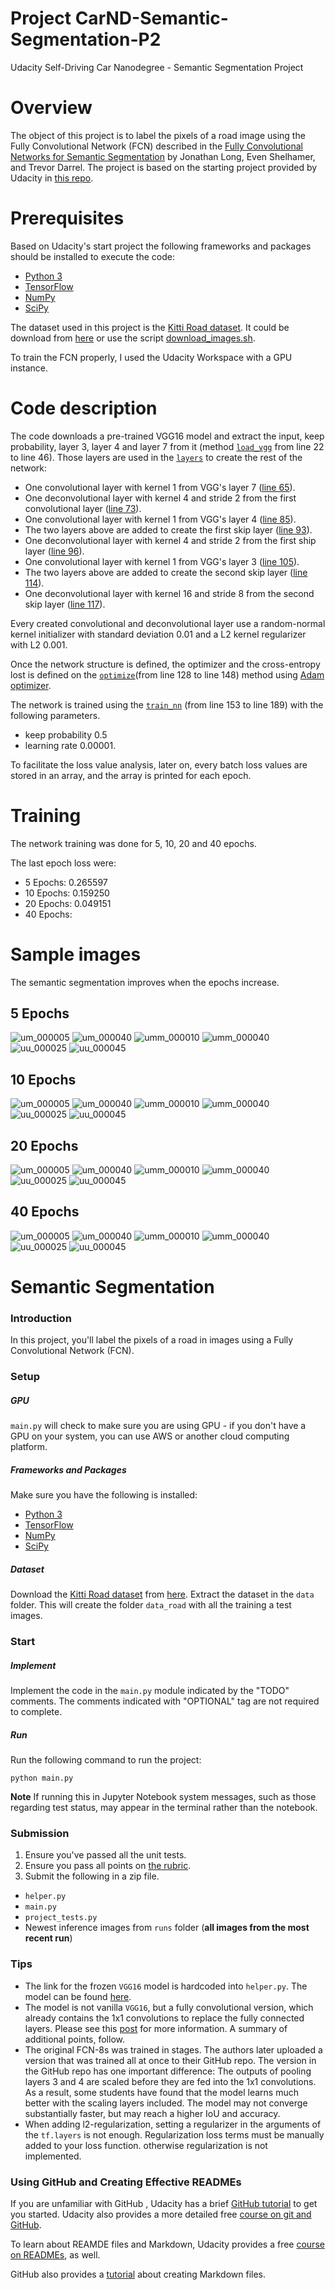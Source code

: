 # Project CarND-Semantic-Segmentation-P2
Udacity Self-Driving Car Nanodegree - Semantic Segmentation Project

# Overview

The object of this project is to label the pixels of a road image using the Fully Convolutional Network (FCN) described in the [Fully Convolutional Networks for Semantic Segmentation](https://people.eecs.berkeley.edu/~jonlong/long_shelhamer_fcn.pdf) by Jonathan Long, Even Shelhamer, and Trevor Darrel. The project is based on the starting project provided by Udacity in [this repo](https://github.com/udacity/CarND-Semantic-Segmentation).

# Prerequisites

Based on Udacity's start project the following frameworks and packages should be installed to execute the code:

- [Python 3](https://www.python.org/)
- [TensorFlow](https://www.tensorflow.org/)
- [NumPy](http://www.numpy.org/)
- [SciPy](https://www.scipy.org/)


The dataset used in this project is the [Kitti Road dataset](http://www.cvlibs.net/datasets/kitti/eval_road.php). It could be download from [here](http://www.cvlibs.net/download.php?file=data_road.zip) or use the script [download_images.sh](./data/download_images.sh).

To train the FCN properly, I used the Udacity Workspace with a GPU instance.

# Code description

The code downloads a pre-trained VGG16 model and extract the input, keep probability, layer 3, layer 4 and layer 7 from it (method [`load_vgg`](./main.py#L22) from line 22 to line 46). Those layers are used in the [`layers`](./main.py#L51) to create the rest of the network:

- One convolutional layer with kernel 1 from VGG's layer 7 ([line 65](./main.py#L65)).
- One deconvolutional layer with kernel 4 and stride 2 from the first convolutional layer ([line 73](./main.py#L73)).
- One convolutional layer with kernel 1 from VGG's layer 4 ([line 85](./main.py#L85)).
- The two layers above are added to create the first skip layer ([line 93](./main.py#L93)).
- One deconvolutional layer with kernel 4 and stride 2 from the first ship layer ([line 96](./main.py#L96)).
- One convolutional layer with kernel 1 from VGG's layer 3 ([line 105](./main.py#L105)).
- The two layers above are added to create the second skip layer ([line 114](./main.py#L114)).
- One deconvolutional layer with kernel 16 and stride 8 from the second skip layer ([line 117](./main.py#L117)).

Every created convolutional and deconvolutional layer use a random-normal kernel initializer with standard deviation 0.01 and a L2 kernel regularizer with L2 0.001.

Once the network structure is defined, the optimizer and the cross-entropy lost is defined on the [`optimize`](./main.py#L128)(from line 128 to line 148) method using [Adam optimizer](https://en.wikipedia.org/wiki/Stochastic_gradient_descent#Adam).

The network is trained using the [`train_nn`](./main.py#L153) (from line 153 to line 189) with the following parameters.
- keep probability 0.5 
- learning rate 0.00001. 

To facilitate the loss value analysis, later on, every batch loss values are stored in an array, and the array is printed for each epoch.

# Training

The network training was done for 5, 10, 20 and 40 epochs.

The last epoch loss were:

- 5 Epochs: 0.265597
- 10 Epochs: 0.159250
- 20 Epochs: 0.049151
- 40 Epochs:

# Sample images

The semantic segmentation improves when the epochs increase.

## 5 Epochs

![um_000005](images/epoch5/um_000005.png)
![um_000040](images/epoch5/um_000040.png)
![umm_000010](images/epoch5/umm_000010.png)
![umm_000040](images/epoch5/umm_000040.png)
![uu_000025](images/epoch5/uu_000025.png)
![uu_000045](images/epoch5/uu_000045.png)

## 10 Epochs

![um_000005](images/epoch10/um_000005.png)
![um_000040](images/epoch10/um_000040.png)
![umm_000010](images/epoch10/umm_000010.png)
![umm_000040](images/epoch10/umm_000040.png)
![uu_000025](images/epoch10/uu_000025.png)
![uu_000045](images/epoch10/uu_000045.png)

## 20 Epochs

![um_000005](images/epoch20/um_000005.png)
![um_000040](images/epoch20/um_000040.png)
![umm_000010](images/epoch20/umm_000010.png)
![umm_000040](images/epoch20/umm_000040.png)
![uu_000025](images/epoch20/uu_000025.png)
![uu_000045](images/epoch20/uu_000045.png)

## 40 Epochs

![um_000005](images/epoch40/um_000005.png)
![um_000040](images/epoch40/um_000040.png)
![umm_000010](images/epoch40/umm_000010.png)
![umm_000040](images/epoch40/umm_000040.png)
![uu_000025](images/epoch40/uu_000025.png)
![uu_000045](images/epoch40/uu_000045.png)





















# Semantic Segmentation
### Introduction
In this project, you'll label the pixels of a road in images using a Fully Convolutional Network (FCN).

### Setup
##### GPU
`main.py` will check to make sure you are using GPU - if you don't have a GPU on your system, you can use AWS or another cloud computing platform.
##### Frameworks and Packages
Make sure you have the following is installed:
 - [Python 3](https://www.python.org/)
 - [TensorFlow](https://www.tensorflow.org/)
 - [NumPy](http://www.numpy.org/)
 - [SciPy](https://www.scipy.org/)
##### Dataset
Download the [Kitti Road dataset](http://www.cvlibs.net/datasets/kitti/eval_road.php) from [here](http://www.cvlibs.net/download.php?file=data_road.zip).  Extract the dataset in the `data` folder.  This will create the folder `data_road` with all the training a test images.

### Start
##### Implement
Implement the code in the `main.py` module indicated by the "TODO" comments.
The comments indicated with "OPTIONAL" tag are not required to complete.
##### Run
Run the following command to run the project:
```
python main.py
```
**Note** If running this in Jupyter Notebook system messages, such as those regarding test status, may appear in the terminal rather than the notebook.

### Submission
1. Ensure you've passed all the unit tests.
2. Ensure you pass all points on [the rubric](https://review.udacity.com/#!/rubrics/989/view).
3. Submit the following in a zip file.
 - `helper.py`
 - `main.py`
 - `project_tests.py`
 - Newest inference images from `runs` folder  (**all images from the most recent run**)
 
 ### Tips
- The link for the frozen `VGG16` model is hardcoded into `helper.py`.  The model can be found [here](https://s3-us-west-1.amazonaws.com/udacity-selfdrivingcar/vgg.zip).
- The model is not vanilla `VGG16`, but a fully convolutional version, which already contains the 1x1 convolutions to replace the fully connected layers. Please see this [post](https://s3-us-west-1.amazonaws.com/udacity-selfdrivingcar/forum_archive/Semantic_Segmentation_advice.pdf) for more information.  A summary of additional points, follow. 
- The original FCN-8s was trained in stages. The authors later uploaded a version that was trained all at once to their GitHub repo.  The version in the GitHub repo has one important difference: The outputs of pooling layers 3 and 4 are scaled before they are fed into the 1x1 convolutions.  As a result, some students have found that the model learns much better with the scaling layers included. The model may not converge substantially faster, but may reach a higher IoU and accuracy. 
- When adding l2-regularization, setting a regularizer in the arguments of the `tf.layers` is not enough. Regularization loss terms must be manually added to your loss function. otherwise regularization is not implemented.
 
### Using GitHub and Creating Effective READMEs
If you are unfamiliar with GitHub , Udacity has a brief [GitHub tutorial](http://blog.udacity.com/2015/06/a-beginners-git-github-tutorial.html) to get you started. Udacity also provides a more detailed free [course on git and GitHub](https://www.udacity.com/course/how-to-use-git-and-github--ud775).

To learn about REAMDE files and Markdown, Udacity provides a free [course on READMEs](https://www.udacity.com/courses/ud777), as well. 

GitHub also provides a [tutorial](https://guides.github.com/features/mastering-markdown/) about creating Markdown files.
